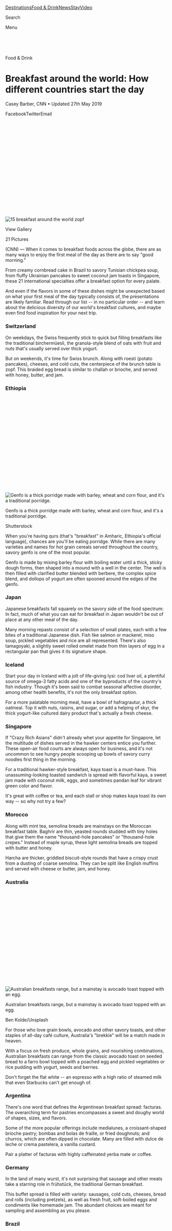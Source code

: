 <div id="mount">

<div class="Chrome__component">

<span style="font-size:0"></span>

<div>

<div class="StickyTop__ad" style="transition:max-height 0.6s cubic-bezier(0.23, 1, 0.32, 1);max-height:none">

<div class="Ad__component">

<div id="ad_bnr_atf_01" class="Ad__tag">

</div>

</div>

</div>

<span style="font-size:0"></span>

<div class="Header__container Header__isShown">

<div class="Header__component header" style="transition:transform 0.6s cubic-bezier(0.23, 1, 0.32, 1);transform:translateY(0)">

<div class="Header__wrapper">

<div class="Header__logo">

[](/)[](/travel)

</div>

<div class="Header__navigation">

[Destinations](/travel/destinations)[Food &
Drink](/travel/food-and-drink)[News](/travel/news)[Stay](/travel/stay)[Video](/travel/videos)

<div class="Header__search">

<span class="Header__hidden">Search</span>

</div>

<div class="Header__burger">

<div class="Header__burgerIcon">

<span class="Header__hidden">Menu</span>

</div>

</div>

</div>

</div>

</div>

</div>

</div>

<div style="transition:padding-top 0.6s cubic-bezier(0.23, 1, 0.32, 1);padding-top:50px">

</div>

<div class="Chrome__content">

<div>

</div>

<div>

</div>

<div class="sc-fhYwyz fmNZgG">

<div class="Article__component Article__FOOD_AND_DRINK Article__hasEntitlement">

<div class="Zone__component Article__zone">

<div class="Article__pageTop">

<div class="Article__wrapper Article__topWrapper">

<div class="Article__pageHead Article__pad">

[](/travel/food-and-drink)

<div class="Article__category">

Food & Drink

</div>

# Breakfast around the world: How different countries start the day

<div class="Article__subtitle">

Casey Barber, CNN • Updated 27th May 2019

</div>

</div>

<div class="Article__head Article__pad">

<div class="SocialBar__component SocialBar__horizontal Article__socialBar">

<span class="SocialBar__icon SocialBar__facebook">Facebook</span><span class="SocialBar__icon SocialBar__twitter">Twitter</span><span class="SocialBar__icon SocialBar__email">Email</span>

</div>

<div class="Article__entitlement">

<div id="ad_mod_85a882a72" data-ad-branding="default">

</div>

</div>

</div>

</div>

<div class="Hero__component">

<div class="Hero__wrapper Hero__mobileGallery">

<div class="Hero__gallery">

<div class="Image__component Image__hasAspectRatio" style="padding-top:56.25%">

![15 breakfast around the world
zopf](https://dynaimage.cdn.cnn.com/cnn/e_blur:500,q_auto:low,w_50,c_fill,g_auto,h_28,ar_16:9/http%3A%2F%2Fcdn.cnn.com%2Fcnnnext%2Fdam%2Fassets%2F190515175546-15-breakfast-around-the-world-zopf.jpg)

</div>

<div class="Hero__galleryCta">

<div class="Hero__galleryCtaIcon">

</div>

<div class="Hero__galleryCtaText">

<div class="Hero__label">

View Gallery

</div>

<div class="Hero__count">

21 Pictures

</div>

</div>

</div>

</div>

</div>

</div>

</div>

<div class="Article__wrapper">

<div class="Article__primary">

<div>

<div class="Article__content">

<div class="Article__pad">

<div class="Article__body Article__hasReadMore" style="max-height:">

<div class="Paragraph__component">

(CNN) — <span>When it comes to breakfast foods across the globe, there
are as many ways to enjoy the first meal of the day as there are to say
"good morning."</span>

</div>

<div class="Paragraph__component">

<span>From creamy cornbread cake in Brazil to savory Tunisian chickpea
soup, from fluffy Ukrainian pancakes to sweet coconut jam toasts in
Singapore, these 21 international specialties offer a breakfast option
for every palate.</span>

</div>

<div>

<div class="Ad__component">

<div id="ad_rect_atf_02" class="Ad__tag Article__adBody Ad__hasLabel">

</div>

</div>

</div>

<div class="Paragraph__component">

<span>And even if the flavors in some of these dishes might be
unexpected based on what your first meal of the day typically consists
of, the presentations are likely familiar. Read through our list -- in
no particular order -- and learn about the delicious diversity of our
world's breakfast cultures, and maybe even find food inspiration for
your next trip.</span>

</div>

<div class="Paragraph__component">

<span></span>

### Switzerland

</div>

<div class="Paragraph__component">

<span>On weekdays, the Swiss frequently stick to quick but filling
breakfasts like the traditional birchermüesli, the granola-style blend
of oats with fruit and nuts that's usually served over thick
yogurt.</span>

</div>

<div class="Paragraph__component">

<span>But on weekends, it's time for Swiss brunch. Along with roesti
(potato pancakes), cheeses, and cold cuts, the centerpiece of the brunch
table is zopf. This braided egg bread is similar to challah or brioche,
and served with honey, butter, and jam.</span>

</div>

<div class="Paragraph__component">

<span></span>

### Ethiopia

</div>

<div class="CaptionedImage__component">

[](/travel/article/breakfast-food-around-the-world/index.html?gallery=1)

<div class="CaptionedImage__cta">

<div class="Image__component CaptionedImage__image Image__hasAspectRatio" style="padding-top:56.25%">

![Genfo is a thick porridge made with barley, wheat and corn flour, and
it's a traditional
porridge.](https://dynaimage.cdn.cnn.com/cnn/e_blur:500,q_auto:low,w_50,c_fill,g_auto,h_28,ar_16:9/http%3A%2F%2Fcdn.cnn.com%2Fcnnnext%2Fdam%2Fassets%2F190517113734-20-breakfast-around-the-world-genfo.jpg)

</div>

<div class="CaptionedImage__ctaText">

</div>

</div>

<div class="CaptionedImage__caption">

Genfo is a thick porridge made with barley, wheat and corn flour, and
it's a traditional porridge.

</div>

<div class="CaptionedImage__credit">

Shutterstock

</div>

</div>

<div class="Paragraph__component">

<span>When you're having qurs (that's "breakfast" in Amharic, Ethiopia's
official language), chances are you'll be eating porridge. While there
are many varieties and names for hot grain cereals served throughout the
country, savory genfo is one of the most popular.</span>

</div>

<div class="Paragraph__component">

<span>Genfo is made by mixing barley flour with boiling water until a
thick, sticky dough forms, then shaped into a mound with a well in the
center. The well is then filled with clarified butter blended with
berbere, the complex spice blend, and dollops of yogurt are often
spooned around the edges of the genfo.</span>

</div>

<div class="Paragraph__component">

<span></span>

### Japan

</div>

<div class="Paragraph__component">

<span>Japanese breakfasts fall squarely on the savory side of the food
spectrum: In fact, much of what you can eat for breakfast in Japan
wouldn't be out of place at any other meal of the day.</span>

</div>

<div class="Paragraph__component">

<span>Many morning repasts consist of a selection of small plates, each
with a few bites of a traditional Japanese dish. Fish like salmon or
mackerel, miso soup, pickled vegetables and rice are all represented.
There's also tamagoyaki, a slightly sweet rolled omelet made from thin
layers of egg in a rectangular pan that gives it its signature
shape.</span>

</div>

<div class="Paragraph__component">

<span></span>

### Iceland

</div>

<div class="Paragraph__component">

<span>Start your day in Iceland with a jolt of life-giving lysi: cod
liver oil, a plentiful source of omega-3 fatty acids and one of the
byproducts of the country's fish industry. Though it's been said to
combat seasonal affective disorder, among other health benefits, it's
not the only breakfast option.</span>

</div>

<div class="Paragraph__component">

<span>For a more palatable morning meal, have a bowl of hafragrautur, a
thick oatmeal. Top it with nuts, raisins, and sugar, or add a helping of
skyr, the thick yogurt-like cultured dairy product that's actually a
fresh cheese. </span>

</div>

<div class="Paragraph__component">

<span></span>

### Singapore

</div>

<div class="Paragraph__component">

<span>If "Crazy Rich Asians" didn't already whet your appetite for
Singapore, let the multitude of dishes served in the hawker centers
entice you further. These open-air food courts are always open for
business, and it's not uncommon to see hungry people scooping up bowls
of savory curry noodles first thing in the morning.</span>

</div>

<div class="Ad__component">

<div id="ad_rect_btf_01" class="Ad__tag Article__adBody Ad__hasLabel">

</div>

</div>

<div class="Paragraph__component">

<span>For a traditional hawker-style breakfast, kaya toast is a
must-have. This unassuming-looking toasted sandwich is spread with
flavorful kaya, a sweet jam made with coconut milk, eggs, and sometimes
pandan leaf for vibrant green color and flavor. </span>

</div>

<div class="Paragraph__component">

<span>It's great with coffee or tea, and each stall or shop makes kaya
toast its own way -- so why not try a few?</span>

</div>

<div class="Paragraph__component">

<span></span>

### Morocco

</div>

<div class="Paragraph__component">

<span>Along with mint tea, semolina breads are mainstays on the Moroccan
breakfast table. Baghrir are thin, yeasted rounds studded with tiny
holes that give them the name "thousand-hole pancakes" or "thousand-hole
crepes." Instead of maple syrup, these light semolina breads are topped
with butter and honey.</span>

</div>

<div class="Paragraph__component">

<span>Harcha are thicker, griddled biscuit-style rounds that have a
crispy crust from a dusting of coarse semolina. They can be split like
English muffins and served with cheese or butter, jam, and honey.</span>

</div>

<div class="Paragraph__component">

<span></span>

### Australia

</div>

<div class="CaptionedImage__component">

[](/travel/article/breakfast-food-around-the-world/index.html?gallery=6)

<div class="CaptionedImage__cta">

<div class="Image__component CaptionedImage__image Image__hasAspectRatio" style="padding-top:56.25%">

![Australian breakfasts range, but a mainstay is avocado toast topped
with an egg.
](https://dynaimage.cdn.cnn.com/cnn/e_blur:500,q_auto:low,w_50,c_fill,g_auto,h_28,ar_16:9/http%3A%2F%2Fcdn.cnn.com%2Fcnnnext%2Fdam%2Fassets%2F190515173104-03-breakfast-around-the-world-avacado-toast.jpg)

</div>

<div class="CaptionedImage__ctaText">

</div>

</div>

<div class="CaptionedImage__caption">

Australian breakfasts range, but a mainstay is avocado toast topped with
an egg.

</div>

<div class="CaptionedImage__credit">

Ben Kolde/Unsplash

</div>

</div>

<div class="Paragraph__component">

<span>For those who love grain bowls, avocado and other savory toasts,
and other staples of all-day café culture, Australia's "brekkie" will be
a match made in heaven. </span>

</div>

<div class="Paragraph__component">

<span>With a focus on fresh produce, whole grains, and nourishing
combinations, Australian breakfasts can range from the classic avocado
toast on seeded bread to a farro bowl topped with a poached egg and
pickled vegetables or rice pudding with yogurt, seeds and
berries.</span>

</div>

<div class="Paragraph__component">

<span>Don't forget the flat white -- an espresso with a high ratio of
steamed milk that even Starbucks can't get enough of. </span>

</div>

<div class="Paragraph__component">

<span></span>

### Argentina

</div>

<div class="Paragraph__component">

<span>There's one word that defines the Argentinean breakfast spread:
facturas. The overarching term for pastries encompasses a sweet and
doughy world of shapes, sizes, and flavors.</span>

</div>

<div class="Paragraph__component">

<span>Some of the more popular offerings include medialunes, a
croissant-shaped brioche pastry; bombas and bolas de fraille, or fried
doughnuts; and churros, which are often dipped in chocolate. Many are
filled with dulce de leche or crema pastelera, a vanilla custard.</span>

</div>

<div class="Paragraph__component">

<span>Pair a platter of facturas with highly caffeinated yerba mate or
coffee.</span>

</div>

<div class="Paragraph__component">

<span></span>

### Germany

</div>

<div class="Paragraph__component">

<span>In the land of many wurst, it's not surprising that sausage and
other meats take a starring role in frühstück, the traditional German
breakfast.</span>

</div>

<div class="Paragraph__component">

<span>This buffet spread is filled with variety: sausages, cold cuts,
cheeses, bread and rolls (including pretzels), as well as fresh fruit,
soft-boiled eggs and condiments like homemade jam. The abundant choices
are meant for sampling and assembling as you please. </span>

</div>

<div class="Paragraph__component">

<span></span>

### Brazil

</div>

<div class="CaptionedImage__component">

[](/travel/article/breakfast-food-around-the-world/index.html?gallery=9)

<div class="CaptionedImage__cta">

<div class="Image__component CaptionedImage__image Image__hasAspectRatio" style="padding-top:56.25%">

![Brazil's bolo de fuba is a cornbread-style cake with a texture both
moist and creamy.
](https://dynaimage.cdn.cnn.com/cnn/e_blur:500,q_auto:low,w_50,c_fill,g_auto,h_28,ar_16:9/http%3A%2F%2Fcdn.cnn.com%2Fcnnnext%2Fdam%2Fassets%2F190515173207-04-breakfast-around-the-world-bolo-de-fuba.jpg)

</div>

<div class="CaptionedImage__ctaText">

</div>

</div>

<div class="CaptionedImage__caption">

Brazil's bolo de fuba is a cornbread-style cake with a texture both
moist and creamy.

</div>

<div class="CaptionedImage__credit">

Shutterstock

</div>

</div>

<div class="Paragraph__component">

<span>If you can't stop eating pao de queijo, the puffy baked cheese
rolls that are a staple of Brazilian culture, you'll be happy to know
you can eat them for breakfast too. </span>

</div>

<div class="Paragraph__component">

<span>But for a variation on Brazilian breakfast breads, try bolo de
fuba. It's a cornbread-style cake with a moist and creamy texture that
comes from the addition of grated Parmesan cheese and/or shredded
coconut. Sliced and served like a pound cake, it's frequently an
afternoon pick-me-up too.</span>

</div>

<div class="Paragraph__component">

<span></span>

### Tunisia

</div>

<div class="Paragraph__component">

<span>Fans of savory meals will love lablabi, a spiced chickpea soup
that, yes, is a breakfast food in Tunisia. Chickpeas and harissa paste
are the two constants in virtually every lablabi recipe, but the
customizations of this simple, soul-warming soup are up to every cook.
</span>

</div>

<div class="Paragraph__component">

<span>Sometimes thickened with pieces of stale crusty bread, sometimes
brightened by a squeeze of a lemon, sometimes made creamy with yogurt or
topped with olives, there are infinite ways to enjoy it.</span>

</div>

<div class="Paragraph__component">

<span>And because it's often topped with a poached egg, it's a breakfast
that will fill you up all day.</span>

</div>

<div class="RelatedArticle__component">

<div class="RelatedArticle__label">

Related content

</div>

[50 of the world's best
desserts](/travel/article/world-50-best-desserts/index.html)

</div>

<div class="Paragraph__component">

<span></span>

### Bulgaria

</div>

<div class="Paragraph__component">

<span>Popara follows in the long tradition of using leftover bread as
the next day's meal. This warm, comforting breakfast is a childhood
favorite of many Bulgarians -- it's not quite a porridge and not quite a
bread pudding, but shares characteristics of both.</span>

</div>

<div class="Paragraph__component">

<span>Warm milk or tea is poured over a bowl of cubed bread, crumbled
Bulgarian sirene cheese, butter and sugar, and left to soak until soft
and spoonable. </span>

</div>

<div class="Paragraph__component">

<span>Sirene is a feta-style cheese that's creamier and softer than many
of the Eastern European brined cheeses, so it doesn't give the dish as
much of a salty flavor and more of a fresh, goat cheese-like
tanginess.</span>

</div>

<div class="Paragraph__component">

<span></span>

### Turkey

</div>

<div class="Paragraph__component">

<span>Kahvalti, the traditional Turkish breakfast spread, is a lavish
affair that has a little something for everyone. For those who love to
graze and snack, the abundant options will leave nothing lacking.</span>

</div>

<div class="Paragraph__component">

<span>Turkish breads like simit, a circular seeded loaf, or pide, a
chewy flatbread, accompany bowls of feta or other fresh, salty cheeses;
olives; halvah; and honey and preserves. Eggs are often cooked with
pan-fried slices of sucuk, a dried beef sausage spiced with garlic, red
pepper, cumin and sumac.</span>

</div>

<div class="Paragraph__component">

<span></span>

### Guam

</div>

<div class="Paragraph__component">

<span>This small island -- technically an American territory -- In the
Pacific Ocean is a melting pot of culinary culture, with foods that show
the influence of the various countries that colonized the land over the
centuries.</span>

</div>

<div class="Paragraph__component">

<span>Like many Asian Pacific nations, Spam is a favorite add-in for
breakfasts of fried rice and eggs. But just as popular is the local
chamorro pork sausage, a fresh chorizo-style sausage named after the
indigenous population of the island. Grilled in links or patties, it's
breakfast sausage like no other.</span>

</div>

<div class="Paragraph__component">

<span></span>

### Portugal

</div>

<div class="CaptionedImage__component">

[](/travel/article/breakfast-food-around-the-world/index.html?gallery=14)

<div class="CaptionedImage__cta">

<div class="Image__component CaptionedImage__image Image__hasAspectRatio" style="padding-top:56.25%">

![Portugal's egg custard tarts pair perfectly with the caffeinated
beverage of your
choice.](https://dynaimage.cdn.cnn.com/cnn/e_blur:500,q_auto:low,w_50,c_fill,g_auto,h_28,ar_16:9/http%3A%2F%2Fcdn.cnn.com%2Fcnnnext%2Fdam%2Fassets%2F190515173411-06-breakfast-around-the-world-egg-tart.jpg)

</div>

<div class="CaptionedImage__ctaText">

</div>

</div>

<div class="CaptionedImage__caption">

Portugal's egg custard tarts pair perfectly with the caffeinated
beverage of your choice.

</div>

<div class="CaptionedImage__credit">

Shutterstock

</div>

</div>

<div class="Paragraph__component">

<span>Coffee drinks with lots of milk are the first order of business
when getting breakfast in Portugal. Uma mei de leite, a half-and-half
blend of coffee and milk, or um galao, which is mostly milk with a shot
of coffee, are an easy way to ease into the day.</span>

</div>

<div class="Paragraph__component">

<span>Though many Portuguese have a simple piece of toast or bread
alongside their drink, the perfect pairing for these milky coffees are
pasteis de nata, or egg custard tarts. With a flaky puff pastry shell
and a creamy custard filling, they're equally popular as a snack for the
11 a.m. cafe break, another Portuguese morning ritual.</span>

</div>

<div class="RelatedArticle__component">

<div class="RelatedArticle__label">

Related content

</div>

[How CBD has become the USA's coolest food and drink
ingredient](/travel/article/cbd-food-drink-america/index.html)

</div>

<div class="Paragraph__component">

<span></span>

### Ukraine

</div>

<div class="Paragraph__component">

<span>Tender and fluffy on the inside and crispy golden brown on the
outside, Ukrainian syrniki pancakes wouldn't be out of place on a
five-star brunch buffet. </span>

</div>

<div class="Paragraph__component">

<span>Yet they're made with a simple ingredient: fresh farmer's cheese,
known as tvorog, with a consistency similar to ricotta or cottage
cheese. The crisp exterior comes from a quick dredge in flour, like a
breakfast fritter. </span>

</div>

<div class="Paragraph__component">

<span>Like American pancakes or French toast, they can be topped with
fresh fruit, preserves, or powdered sugar, but like potato pancakes or
blintzes, they can go savory with a side of sour cream. </span>

</div>

<div class="Paragraph__component">

<span></span>

### Jamaica

</div>

<div class="Paragraph__component">

<span>For breakfast in Jamaica, it couldn't get more patriotic than
eating the national dish: ackee and saltfish.</span>

</div>

<div class="Paragraph__component">

<span>Ackee, a delicately sweet pear-shaped fruit, is sautéed with salt
cod, tomatoes, garlic, chilies and onion in a breakfast scramble that
brings together sweet, salty, and spicy for a one-of-a-kind island
taste. Though it looks similar to scrambled eggs, that's just the creamy
yellow ackee, Jamaica's national fruit, in the dish.</span>

</div>

<div class="Paragraph__component">

<span></span>

### Taiwan

</div>

<div class="Paragraph__component">

<span>While a glass of milk is often advertised in the US as "part of a
balanced breakfast," dòu jiāng takes the tradition to new levels. This
fresh soy milk is a specialty of Taiwan, typically made fresh by street
vendors and restaurants every morning for their customers. </span>

</div>

<div class="Paragraph__component">

<span>Served hot in the winter and cold in the summer, it's a refreshing
contrast to the chewy scallion pancakes, dumplings and dough fritters
that are also part of the usual Taiwanese breakfast. Dip your fritters
in the soy milk for an extra treat.</span>

</div>

<div class="RelatedArticle__component">

<div class="RelatedArticle__label">

Related content

</div>

[Best 23 cities for street food from Miami to
Tokyo](/travel/article/best-cities-street-food/index.html)

</div>

<div class="Paragraph__component">

<span></span>

### Italy

</div>

<div class="Paragraph__component">

<span>Italians are almost too busy for breakfast -- or so you'd think
from the number of coffee bars where guests take their espresso standing
up for a quick jolt at the beginning of the day. </span>

</div>

<div class="Paragraph__component">

<span>But whether standing or relaxing for a moment at a café table,
there's always time for a coffee and Italian pastry to go with it. For
the morning, espresso or cappuccino is frequently paired with a simple
sweet like a cornetto, or croissant, filled with custard or Nutella.
</span>

</div>

<div class="Paragraph__component">

<span>Sfogliatelle, a crunchy and flaky multi-layered pastry with a
sweet ricotta cheese filling, is another breakfast standard. </span>

</div>

<div class="Paragraph__component">

<span></span>

### United States of America

</div>

<div class="CaptionedImage__component">

[](/travel/article/breakfast-food-around-the-world/index.html?gallery=19)

<div class="CaptionedImage__cta">

<div class="Image__component CaptionedImage__image Image__hasAspectRatio" style="padding-top:56.25%">

![Fluffy American-style pancakes served with a generous pat of butter
and real maple syrup (bacon if you're lucky) is one of the best
breakfasts in the US.
](https://dynaimage.cdn.cnn.com/cnn/e_blur:500,q_auto:low,w_50,c_fill,g_auto,h_28,ar_16:9/http%3A%2F%2Fcdn.cnn.com%2Fcnnnext%2Fdam%2Fassets%2F190515174409-11-breakfast-around-the-world-american-pancakes.jpg)

</div>

<div class="CaptionedImage__ctaText">

</div>

</div>

<div class="CaptionedImage__caption">

Fluffy American-style pancakes served with a generous pat of butter and
real maple syrup (bacon if you're lucky) is one of the best breakfasts
in the US.

</div>

<div class="CaptionedImage__credit">

Kobby Mendez/Unsplash

</div>

</div>

<div class="Paragraph__component">

<span>When it comes to classic American brunch, you can't go wrong with
fluffy buttermilk pancakes stacked high alongside a pile of crispy
bacon. The contrasting textures and salty-sweet flavor pairing make this
breakfast a favorite of kids and adults alike. And while pancakes can be
dressed up by adding in everything from fresh blueberries to chocolate
chips to pecans, the classic toppings of butter and maple syrup remain
the gold standard.</span>

</div>

<div class="Paragraph__component">

<span></span>

### Russia

</div>

<div class="Paragraph__component">

<span>Though it sounds indulgent, caviar is actually a Russian breakfast
food. Whether red or black caviar, it remains a favorite topping for
large, folded crepe-like blini or small, thick oladyi pancakes at
weekend brunches. </span>

</div>

<div class="Paragraph__component">

<span>On weekdays, however, breakfasts are simpler. On these mornings,
caviar is spread across dark, sweet rye bread, known simply as black
bread, sometimes with a smear of butter as well.</span>

</div>

<div class="Paragraph__component">

<span>Most importantly, a pot of black tea is a fixture on every
breakfast table.</span>

</div>

<div class="Paragraph__component Article__footer">

<span>Casey Barber is a food writer, photographer, and illustrator; the
author of the cookbooks "Pierogi Love: New Takes on an Old-World Comfort
Food" and "Classic Snacks Made from Scratch: 70 Homemade Versions of
Your Favorite Brand-Name Treats"; and editor of the website Good. Food.
Stories. </span>

</div>

</div>

</div>

<div class="Article__contentTail">

<div class="Zone__component Article__zone Article__contentTailZone">

<div class="lazyload-placeholder" style="height:100%">

</div>

</div>

<div class="Zone__component Article__zone Article__promo">

<div class="PromoBestBeaches__component">

[](//www.cnn.com/interactive/travel/best-beaches)

<div class="PromoBestBeaches__content">

<span class="PromoBestBeaches__titleTop">A year of the
world's</span><span class="PromoBestBeaches__beaches">Best
Beaches</span><span class="PromoBestBeaches__titleBottom">There's a
perfect beach for every week of the year. Join us on a 12-month journey
to see them all</span>

<div class="Button__component Button__light Button__WHITE PromoBestBeaches__button">

<span class="Button__ctaText">Go to the best beaches</span>

</div>

</div>

<div class="PromoBestBeaches__wrapper">

<div class="Image__component PromoBestBeaches__heroImage Image__hasAspectRatio" style="padding-top:56.25%">

![](https://dynaimage.cdn.cnn.com/cnn/e_blur:500,q_auto:low,w_50,c_fill,g_auto,h_28,ar_16:9/http%3A%2F%2Fcdn.cnn.com%2Fcnnnext%2Fdam%2Fassets%2F171220172042-best-beaches-promo.jpg)

</div>

</div>

</div>

</div>

</div>

</div>

</div>

</div>

<div class="Article__secondary">

</div>

</div>

<div class="Article__wrapper">

<div class="Article__primary">

</div>

</div>

</div>

<div class="Ad__component">

<div id="ad_nat_btf_01" class="Ad__tag">

</div>

</div>

<div class="Ad__component">

<div id="ad_oop_float_01" class="Ad__tag">

</div>

</div>

</div>

</div>

<div class="Grid-sc-1kcyc0j-0 hFujui">

<div class="Cell-i0zvfi-0 laaVcq">

<div class="Text-sc-1amvtpj-0 gYetWy">

Search

</div>

<div class="Box-sc-1fet97o-0 bQmsQJ">

</div>

<div class="Box-sc-1fet97o-0 fyifOt">

</div>

</div>

</div>

<div class="Grid-sc-1kcyc0j-0 hFujui">

<div class="Cell-i0zvfi-0 dxrNOP">

<div class="Box-sc-1fet97o-0 sc-cJSrbW dBbbZo">

  - [US](/us "visit the US section")
      - [Crime +
        Justice](/specials/us/crime-and-justice "visit the Crime + Justice section")
      - [Energy +
        Environment](/specials/us/energy-and-environment "visit the Energy + Environment section")
      - [Extreme
        Weather](/specials/us/extreme-weather "visit the Extreme Weather section")
      - [Space +
        Science](/specials/space-science "visit the Space + Science section")
  - [World](/world "visit the World section")
      - [Africa](/africa "visit the Africa section")
      - [Americas](/americas "visit the Americas section")
      - [Asia](/asia "visit the Asia section")
      - [Australia](/australia "visit the Australia section")
      - [China](/china "visit the China section")
      - [Europe](/europe "visit the Europe section")
      - [India](/india "visit the India section")
      - [Middle East](/middle-east "visit the Middle East section")
      - [United Kingdom](/uk "visit the United Kingdom section")
  - [Politics](/politics "visit the Politics section")
      - [45](/specials/politics/president-donald-trump-45 "visit the 45 section")
      - [Congress](/specials/politics/congress-capitol-hill "visit the Congress section")
      - [SCOTUS](/specials/politics/supreme-court-nine "visit the SCOTUS section")
      - [Facts
        First](/specials/politics/fact-check-politics "visit the Facts First section")
      - [2020](/specials/politics/2020-election-coverage "visit the 2020 section")
      - [Candidates](/election/2020/candidates "visit the Candidates section")
  - [Business](/business "visit the Business section")
      - [Markets](https://money.cnn.com/data/markets/ "visit the Markets section")
      - [Tech](/business/tech "visit the Tech section")
      - [Media](/business/media "visit the Media section")
      - [Success](/business/success "visit the Success section")
      - [Perspectives](/business/perspectives "visit the Perspectives section")
      - [Videos](/business/videos "visit the Videos section")
  - [Opinion](/opinions "visit the Opinion section")
      - [Political
        Op-Eds](/specials/opinion/opinion-politics "visit the Political Op-Eds section")
      - [Social
        Commentary](/specials/opinion/opinion-social-issues "visit the Social Commentary section")
  - [Health](/health "visit the Health section")
      - [Food](/specials/health/food-diet "visit the Food section")
      - [Fitness](/specials/health/fitness-excercise "visit the Fitness section")
      - [Wellness](/specials/health/wellness "visit the Wellness section")
      - [Parenting](/specials/health/parenting "visit the Parenting section")
      - [Vital
        Signs](/specials/health/vital-signs "visit the Vital Signs section")
  - [Entertainment](/entertainment "visit the Entertainment section")
      - [Stars](/entertainment/celebrities "visit the Stars section")
      - [Screen](/entertainment/movies "visit the Screen section")
      - [Binge](/entertainment/tv-shows "visit the Binge section")
      - [Culture](/entertainment/culture "visit the Culture section")
      - [Media](/business/media "visit the Media section")
  - [Tech](/business/tech "visit the Tech section")
      - [Innovate](/specials/tech/innovate "visit the Innovate section")
      - [Gadget](/specials/tech/gadget "visit the Gadget section")
      - [Mission:
        Ahead](/specials/tech/mission-ahead "visit the Mission: Ahead section")
      - [Upstarts](/specials/tech/upstarts "visit the Upstarts section")
      - [Work
        Transformed](/specials/tech/work-transformed "visit the Work Transformed section")
      - [Innovative
        Cities](/specials/tech/innovative-cities "visit the Innovative Cities section")
  - [Style](/style "visit the Style section")
      - [Arts](/style/arts "visit the Arts section")
      - [Design](/style/design "visit the Design section")
      - [Fashion](/style/fashion "visit the Fashion section")
      - [Architecture](/style/architecture "visit the Architecture section")
      - [Luxury](/style/luxury "visit the Luxury section")
      - [Beauty](/style/beauty "visit the Beauty section")
      - [Video](/style/videos "visit the Video section")
  - [Travel](/travel "visit the Travel section")
      - [Destinations](/travel/destinations "visit the Destinations section")
      - [Food &
        Drink](/travel/food-and-drink "visit the Food & Drink section")
      - [News](/travel/news "visit the News section")
      - [Stay](/travel/stay "visit the Stay section")
      - [Videos](/travel/videos "visit the Videos section")
  - [Sports](http://bleacherreport.com "visit the Sports section")
      - [Pro
        Football](http://bleacherreport.com/nfl "visit the Pro Football section")
      - [College
        Football](http://bleacherreport.com/college-football "visit the College Football section")
      - [Basketball](http://bleacherreport.com/nba "visit the Basketball section")
      - [Baseball](http://bleacherreport.com/mlb "visit the Baseball section")
      - [Soccer](http://bleacherreport.com/world-football "visit the Soccer section")
      - [Olympics](/specials/sport/winter-olympics-2018 "visit the Olympics section")
  - [Videos](/videos "visit the Videos section")
      - [Live TV](//cnn.it/go2 "visit the Live TV  section")
      - [Digital
        Studios](/specials/digital-studios "visit the Digital Studios section")
      - [CNN
        Films](/specials/videos/digital-shorts "visit the CNN Films section")
      - [HLN](/specials/videos/hln "visit the HLN section")
      - [TV Schedule](/tv/schedule/cnn "visit the TV Schedule section")
      - [TV Shows
        A-Z](/specials/tv/all-shows "visit the TV Shows A-Z section")
      - [CNNVR](/vr "visit the CNNVR section")
  - [Coupons](//coupons.cnn.com "visit the Coupons section")
      - [CNN
        Underscored](/cnn-underscored/ "visit the CNN Underscored section")
      - [Explore](/specials/cnn-underscored/explore/ "visit the Explore section")
      - [Wellness](/specials/cnn-underscored/wellness/ "visit the Wellness section")
      - [Gadgets](/specials/cnn-underscored/gadgets/ "visit the Gadgets section")
      - [Lifestyle](/specials/cnn-underscored/lifestyle/ "visit the Lifestyle section")
      - [CNN
        Store](//store.cnn.com/?utm_source=cnn.com&utm_medium=referral&utm_campaign=navbar "visit the CNN Store section")
  - [More](/more "visit the More section")
      - [Photos](/specials/photos "visit the Photos section")
      - [Longform](/specials/cnn-longform "visit the Longform section")
      - [Investigations](/specials/cnn-investigates "visit the Investigations section")
      - [CNN
        Profiles](/specials/profiles "visit the CNN Profiles section")
      - [CNN
        Leadership](/specials/more/cnn-leadership "visit the CNN Leadership section")
      - [CNN
        Newsletters](/email/subscription "visit the CNN Newsletters section")
      - [Work for
        CNN](https://www.turnerjobs.com/search-jobs?orgIds=1174&ac=19299 "visit the Work for CNN section")

</div>

</div>

</div>

<div class="Box-sc-1fet97o-0 sc-TOsTZ Qfqyl">

-----

</div>

<div class="Grid-sc-1kcyc0j-0 hFujui">

<div class="Cell-i0zvfi-0 dxrNOP">

<div class="Flex-sc-1sqrs56-0 drTWbY">

<div class="Flex-sc-1sqrs56-0 sc-kjoXOD dAqPFb">

<div class="Flex-sc-1sqrs56-0 sc-bdVaJa bemtay" size="40">

</div>

</div>

<div class="Flex-sc-1sqrs56-0 sc-gisBJw kFQkml">

<div class="Flex-sc-1sqrs56-0 sc-kGXeez iYeEWm" data-test="social-follow-bar">

<span class="Text-sc-1amvtpj-0-span jKFEoX" data-font-weight="bold" data-test="follow-text" data-font-size="12" data-letter-spacing="1.5">Follow
CNN </span>

<div class="Box-sc-1fet97o-0 sc-dxgOiQ fvkMJY" data-mode="light">

</div>

  - 
  - 
  - 

</div>

</div>

</div>

</div>

</div>

<div class="Grid-sc-1kcyc0j-0 hFujui">

<div class="Cell-i0zvfi-0 dxrNOP">

<div class="Box-sc-1fet97o-0 sc-kgAjT fXByFM">

-----

</div>

<div class="Box-sc-1fet97o-0 cApVqV">

  - [Terms of Use](/terms "visit the Terms of Use section")
  - [Privacy Policy](/privacy "visit the Privacy Policy section")
  - [Accessibility &
    CC](/accessibility "visit the Accessibility & CC section")
  - [AdChoices](# "visit the AdChoices section")
  - [About Us](/about "visit the About Us section")
  - [CNN Studio Tours](/tour "visit the CNN Studio Tours section")
  - [Modern Slavery Act
    Statement](/msa "visit the Modern Slavery Act Statement section")
  - [Advertise with
    us](https://commercial.cnn.com "visit the Advertise with us section")
  - [CNN Store](//store.cnn.com "visit the CNN Store section")
  - [Newsletters](/newsletters "visit the Newsletters section")
  - [Transcripts](/transcripts "visit the Transcripts section")
  - [License Footage](/collection "visit the License Footage section")
  - [CNN
    Newsource](http://cnnnewsource.com "visit the CNN Newsource section")
  - [Sitemap](https://www.cnn.com/sitemap.html "visit the Sitemap section")

</div>

<div class="Box-sc-1fet97o-0 sc-dVhcbM knYjET" data-mode="light" data-component="copyright">

<span class="Text-sc-1amvtpj-0-span sc-fBuWsC eOrGtR" data-area="copyright-CNN">©
2020 Cable News Network.</span>[Turner Broadcasting System,
Inc.](//www.turner.com "Turner Broadcasting System, Inc.")<span class="Text-sc-1amvtpj-0-span sc-fBuWsC eOrGtR">All
Rights
Reserved.</span><span class="Text-sc-1amvtpj-0-span sc-fBuWsC sc-eqIVtm iNQXQO">CNN
Sans ™ & © 2016 Cable News Network.</span>

</div>

</div>

</div>

</div>

</div>

</div>
